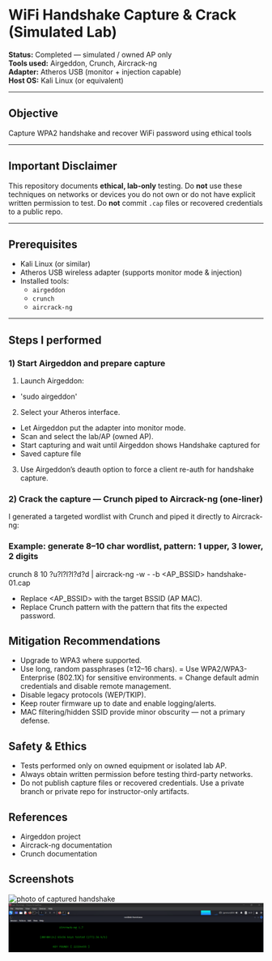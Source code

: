 # WiFi Handshake Capture & Crack (Simulated Lab)

**Status:** Completed — simulated / owned AP only  
**Tools used:** Airgeddon, Crunch, Aircrack-ng  
**Adapter:** Atheros USB (monitor + injection capable)  
**Host OS:** Kali Linux (or equivalent)

---

## Objective
Capture WPA2 handshake and recover WiFi password using ethical tools

---

## Important Disclaimer
This repository documents **ethical, lab-only** testing. Do **not** use these techniques on networks or devices you do not own or do not have explicit written permission to test. Do **not** commit `.cap` files or recovered credentials to a public repo.

---

## Prerequisites
- Kali Linux (or similar)
- Atheros USB wireless adapter (supports monitor mode & injection)
- Installed tools:
  - `airgeddon`
  - `crunch`
  - `aircrack-ng`

---

## Steps I performed 

### 1) Start Airgeddon and prepare capture
1. Launch Airgeddon:
  - 'sudo airgeddon'

2. Select your Atheros interface.
- Let Airgeddon put the adapter into monitor mode.
- Scan and select the lab/AP (owned AP).
- Start capturing and wait until Airgeddon shows Handshake captured for <SSID>
- Saved capture file

3. Use Airgeddon’s deauth option to force a client re-auth for handshake capture.

### 2) Crack the capture — Crunch piped to Aircrack-ng (one-liner)
I generated a targeted wordlist with Crunch and piped it directly to Aircrack-ng:
### Example: generate 8–10 char wordlist, pattern: 1 upper, 3 lower, 2 digits
crunch 8 10 ?u?l?l?l?d?d | aircrack-ng -w - -b <AP_BSSID> handshake-01.cap
- Replace <AP_BSSID> with the target BSSID (AP MAC).
- Replace Crunch pattern with the pattern that fits the expected password.

## Mitigation Recommendations
- Upgrade to WPA3 where supported.
- Use long, random passphrases (≥12–16 chars).
= Use WPA2/WPA3-Enterprise (802.1X) for sensitive environments.
= Change default admin credentials and disable remote management.
- Disable legacy protocols (WEP/TKIP).
- Keep router firmware up to date and enable logging/alerts.
- MAC filtering/hidden SSID provide minor obscurity — not a primary defense.

## Safety & Ethics
- Tests performed only on owned equipment or isolated lab AP.
- Always obtain written permission before testing third-party networks.
- Do not publish capture files or recovered credentials. Use a private branch or private repo for instructor-only artifacts.

## References
- Airgeddon project
- Aircrack-ng documentation
- Crunch documentation

## Screenshots
![photo of captured handshake](Screenshots/handshake.png)
![photo of aircrack](Screenshots/aircrack.png)



